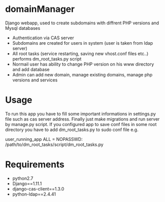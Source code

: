 # domainManager
Django webapp, used to create subdomains with diffrent PHP versions and Mysql databases

- Authentication via CAS server
- Subdomains are created for users in system (user is taken from ldap server)
- All root tasks (service restarting, saving new vhost.conf files etc..) performs dm_root_tasks.py script
- Normail user has ability to change PHP version on his www directory and add database
- Admin can add new domain, manage existing domains, manage php versions and services

# Usage
To run this app you have to fill some important informations in settings.py file such as cas server address. Finally just make migrations and run server by manage.py script. If you configured app to save conf files in some root directory you have to add dm_root_tasks.py to sudo conf file e.g.

user_running_app	    ALL = NOPASSWD: /path/to/dm_root_tasks/script/dm_root_tasks.py

# Requirements
- python2.7
- Django==1.11.1
- django-cas-client==1.3.0
- python-ldap==2.4.41
